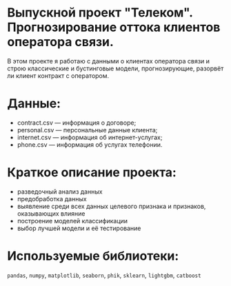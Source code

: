 # Выпускной проект "Телеком". Прогнозирование оттока клиентов оператора связи.
В этом проекте я работаю с данными о клиентах оператора связи и строю классические и бустинговые модели, прогнозирующие, разорвёт ли клиент контракт с оператором.
# Данные:
   - contract.csv — информация о договоре;
   - personal.csv — персональные данные клиента;
   - internet.csv — информация об интернет-услугах;
   - phone.csv — информация об услугах телефонии.
# Краткое описание проекта:
- разведочный анализ данных
- предобработка данных
- выявление среди всех данных целевого признака и признаков, оказывающих влияние
- построение моделей классификации
- выбор лучшей модели и её тестирование
# Используемые библиотеки: 
`pandas`, `numpy`, `matplotlib`, `seaborn`, `phik`, `sklearn`, `lightgbm`, `catboost`

